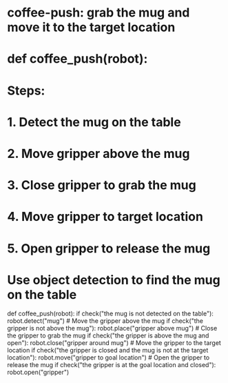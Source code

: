 # coffee-push: grab the mug and move it to the target location
# def coffee_push(robot):
# Steps:
#   1. Detect the mug on the table
#   2. Move gripper above the mug
#   3. Close gripper to grab the mug
#   4. Move gripper to target location
#   5. Open gripper to release the mug
# Use object detection to find the mug on the table
def coffee_push(robot):
    if check("the mug is not detected on the table"):
        robot.detect("mug")
    # Move the gripper above the mug
    if check("the gripper is not above the mug"):
        robot.place("gripper above mug")
    # Close the gripper to grab the mug
    if check("the gripper is above the mug and open"):
        robot.close("gripper around mug")
    # Move the gripper to the target location
    if check("the gripper is closed and the mug is not at the target location"):
        robot.move("gripper to goal location")
    # Open the gripper to release the mug
    if check("the gripper is at the goal location and closed"):
        robot.open("gripper")